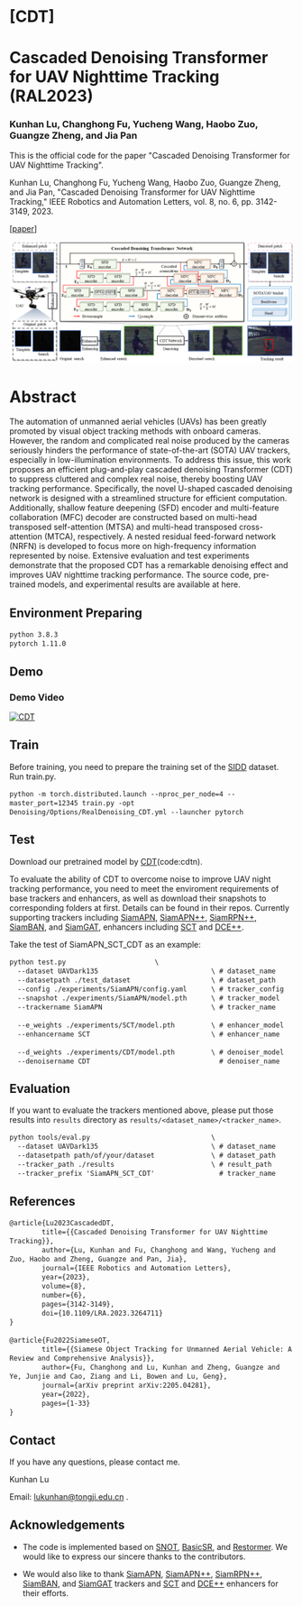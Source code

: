 # [CDT]
# Cascaded Denoising Transformer for UAV Nighttime Tracking (RAL2023)

### Kunhan Lu, Changhong Fu, Yucheng Wang, Haobo Zuo, Guangze Zheng, and Jia Pan

This is the official code for the paper "Cascaded Denoising Transformer for UAV Nighttime Tracking".

Kunhan Lu, Changhong Fu, Yucheng Wang, Haobo Zuo, Guangze Zheng, and Jia Pan, "Cascaded Denoising Transformer for UAV Nighttime Tracking," IEEE Robotics and Automation Letters, vol. 8, no. 6, pp. 3142-3149, 2023.

\[[paper](https://ieeexplore.ieee.org/document/10093049)\]

<img src="./CDT.png">

# Abstract

The automation of unmanned aerial vehicles (UAVs) has been greatly promoted by visual object tracking methods with onboard cameras.
However, the random and complicated real noise produced by the cameras seriously hinders the performance of state-of-the-art (SOTA) UAV trackers, especially in low-illumination environments.
To address this issue, this work proposes an efficient plug-and-play cascaded denoising Transformer (CDT) to suppress cluttered and complex real noise, thereby boosting UAV tracking performance.
Specifically, the novel U-shaped cascaded denoising network is designed with a streamlined structure for efficient computation.
Additionally, shallow feature deepening (SFD) encoder and multi-feature collaboration (MFC) decoder are constructed based on multi-head transposed self-attention (MTSA) and multi-head transposed cross-attention (MTCA), respectively.
A nested residual feed-forward network (NRFN) is developed to focus more on high-frequency information represented by noise.
Extensive evaluation and test experiments demonstrate that the proposed CDT has a remarkable denoising effect and improves UAV nighttime tracking performance.
The source code, pre-trained models, and experimental results are available at here.


## Environment Preparing

```
python 3.8.3
pytorch 1.11.0
```

## Demo
### Demo Video
[![CDT](https://res.cloudinary.com/marcomontalbano/image/upload/v1680953500/video_to_markdown/images/youtube--tuoebVKYEVg-c05b58ac6eb4c4700831b2b3070cd403.jpg)](https://youtu.be/tuoebVKYEVg "CDT")

## Train

Before training, you need to prepare the training set of the [SIDD](https://www.eecs.yorku.ca/~kamel/sidd/index.php) dataset. Run train.py.

```
python -m torch.distributed.launch --nproc_per_node=4 --master_port=12345 train.py -opt Denoising/Options/RealDenoising_CDT.yml --launcher pytorch
```


## Test

Download our pretrained model by [CDT](https://pan.baidu.com/s/1mgQI_wzjod9ElYklbxYwBQ?pwd=cdtn)(code:cdtn).

To evaluate the ability of CDT to overcome noise to improve UAV night tracking performance, you need to meet the enviroment requirements of base trackers and enhancers, as well as download their snapshots to corresponding folders at first. Details can be found in their repos. Currently supporting trackers including [SiamAPN](https://github.com/vision4robotics/SiamAPN), [SiamAPN++](https://github.com/vision4robotics/SiamAPN), [SiamRPN++](), [SiamBAN](https://github.com/hqucv/siamban), and [SiamGAT](https://github.com/ohhhyeahhh/SiamGAT), enhancers including [SCT](https://github.com/vision4robotics/SCT) and [DCE++](https://github.com/Li-Chongyi/Zero-DCE_extension).

Take the test of SiamAPN_SCT_CDT as an example:

```
python test.py                      \
  --dataset UAVDark135                            \ # dataset_name
  --datasetpath ./test_dataset                    \ # dataset_path
  --config ./experiments/SiamAPN/config.yaml      \ # tracker_config
  --snapshot ./experiments/SiamAPN/model.pth      \ # tracker_model
  --trackername SiamAPN                           \ # tracker_name

  --e_weights ./experiments/SCT/model.pth         \ # enhancer_model
  --enhancername SCT                              \ # enhancer_name

  --d_weights ./experiments/CDT/model.pth         \ # denoiser_model
  --denoisername CDT                                # denoiser_name

```

## Evaluation 

If you want to evaluate the trackers mentioned above, please put those results into `results` directory as `results/<dataset_name>/<tracker_name>`.

```
python tools/eval.py                              \
  --dataset UAVDark135                            \ # dataset_name
  --datasetpath path/of/your/dataset              \ # dataset_path
  --tracker_path ./results                        \ # result_path
  --tracker_prefix 'SiamAPN_SCT_CDT'                # tracker_name
```

## References

```
@article{Lu2023CascadedDT,  
        title={{Cascaded Denoising Transformer for UAV Nighttime Tracking}},   
        author={Lu, Kunhan and Fu, Changhong and Wang, Yucheng and Zuo, Haobo and Zheng, Guangze and Pan, Jia},  
        journal={IEEE Robotics and Automation Letters},  
        year={2023},
        volume={8},
        number={6},
        pages={3142-3149},
        doi={10.1109/LRA.2023.3264711}
}

@article{Fu2022SiameseOT,  
        title={{Siamese Object Tracking for Unmanned Aerial Vehicle: A Review and Comprehensive Analysis}},   
        author={Fu, Changhong and Lu, Kunhan and Zheng, Guangze and Ye, Junjie and Cao, Ziang and Li, Bowen and Lu, Geng},  
        journal={arXiv preprint arXiv:2205.04281},  
        year={2022},  
        pages={1-33}  
}
```

## Contact

If you have any questions, please contact me.

Kunhan Lu

Email: lukunhan@tongji.edu.cn .

## Acknowledgements
- The code is implemented based on [SNOT](https://github.com/vision4robotics/SiameseTracking4UAV), [BasicSR](https://github.com/XPixelGroup/BasicSR), and [Restormer](https://github.com/swz30/Restormer). We would like to express our sincere thanks to the contributors.

- We would also like to thank [SiamAPN](https://github.com/vision4robotics/SiamAPN), [SiamAPN++](https://github.com/vision4robotics/SiamAPN), [SiamRPN++](), [SiamBAN](https://github.com/hqucv/siamban), and [SiamGAT](https://github.com/ohhhyeahhh/SiamGAT) trackers and [SCT](https://github.com/vision4robotics/SCT) and [DCE++](https://github.com/Li-Chongyi/Zero-DCE_extension) enhancers for their efforts.
